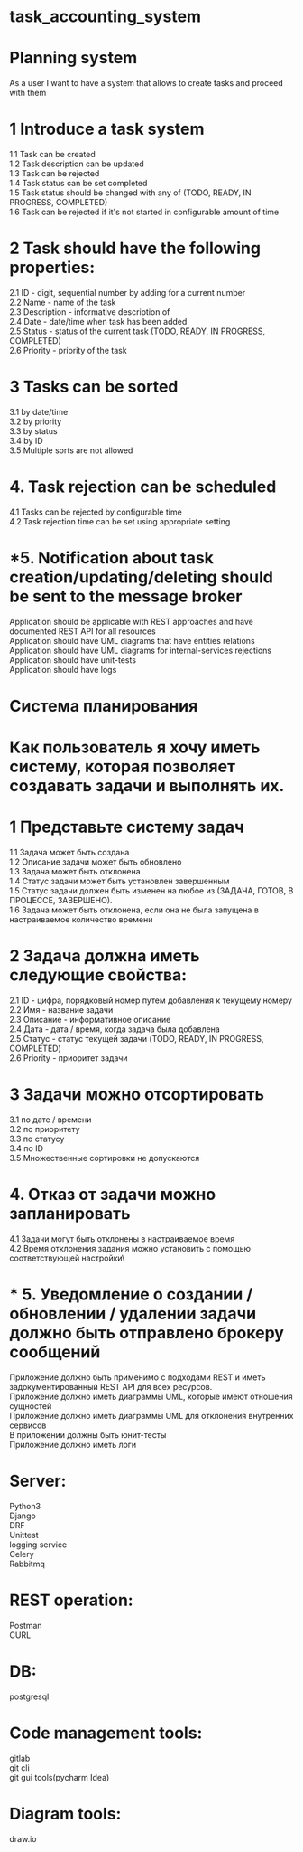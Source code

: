 # task_accounting_system

# Planning system

As a user I want to have a system that allows to create tasks and proceed with them
 
# 1 Introduce a task system 
  1.1 Task can be created\
  1.2 Task description can be updated\
  1.3 Task can be rejected\
  1.4 Task status can be set completed\
  1.5 Task status should be changed with any of (TODO, READY, IN PROGRESS, COMPLETED)\
  1.6 Task can be rejected if it's not started in configurable amount of time
# 2 Task should have the following properties:
  2.1 ID                - digit, sequential number by adding for a current number\
  2.2 Name          - name of the task\
  2.3 Description - informative description of\
  2.4 Date            - date/time when task has been added\
  2.5 Status          - status of the current task (TODO, READY, IN PROGRESS, COMPLETED)\
  2.6 Priority        - priority of the task
# 3 Tasks can be sorted
  3.1 by date/time\
  3.2 by priority\
  3.3 by status\
  3.4 by ID\
  3.5 Multiple sorts are not allowed
# 4. Task rejection can be scheduled
  4.1 Tasks can be rejected by configurable time\
  4.2 Task rejection time can be set using appropriate setting 
# *5. Notification about task creation/updating/deleting should be sent to the message broker
 
Application should be applicable with REST approaches and have documented REST API for all resources\
Application should have UML diagrams that have entities relations\
Application should have UML diagrams for internal-services rejections\
Application should have unit-tests\
Application should have logs






# Система планирования
# Как пользователь я хочу иметь систему, которая позволяет создавать задачи и выполнять их.

# 1 Представьте систему задач
1.1 Задача может быть создана\
1.2 Описание задачи может быть обновлено\
1.3 Задача может быть отклонена\
1.4 Статус задачи может быть установлен завершенным\
1.5 Статус задачи должен быть изменен на любое из (ЗАДАЧА, ГОТОВ, В ПРОЦЕССЕ, ЗАВЕРШЕНО).\
1.6 Задача может быть отклонена, если она не была запущена в настраиваемое количество времени 

# 2 Задача должна иметь следующие свойства:
2.1 ID - цифра, порядковый номер путем добавления к текущему номеру\
2.2 Имя - название задачи\
2.3 Описание - информативное описание \
2.4 Дата - дата / время, когда задача была добавлена\
2.5 Статус - статус текущей задачи (TODO, READY, IN PROGRESS, COMPLETED)\
2.6 Priority - приоритет задачи 

# 3 Задачи можно отсортировать
3.1 по дате / времени\
3.2 по приоритету\
3.3 по статусу\
3.4 по ID\
3.5 Множественные сортировки не допускаются 

# 4. Отказ от задачи можно запланировать
4.1 Задачи могут быть отклонены в настраиваемое время\
4.2 Время отклонения задания можно установить с помощью соответствующей настройки\

# * 5. Уведомление о создании / обновлении / удалении задачи должно быть отправлено брокеру сообщений
Приложение должно быть применимо с подходами REST и иметь задокументированный REST API для всех ресурсов.\
Приложение должно иметь диаграммы UML, которые имеют отношения сущностей\
Приложение должно иметь диаграммы UML для отклонения внутренних сервисов\
В приложении должны быть юнит-тесты\
Приложение должно иметь логи



# Server:
Python3\
Django\
DRF\
Unittest\
logging service\
Celery\
Rabbitmq
# REST operation:
Postman\
CURL
# DB: 
postgresql

# Code management tools:
gitlab\
git cli\
git gui tools(pycharm Idea)

# Diagram tools:
 draw.io 
